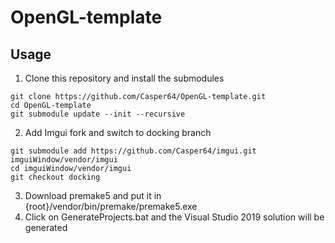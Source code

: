 # OpenGL-template

## Usage
1. Clone this repository and install the submodules
```
git clone https://github.com/Casper64/OpenGL-template.git
cd OpenGL-template
git submodule update --init --recursive
```
2. Add Imgui fork and switch to docking branch
```
git submodule add https://github.com/Casper64/imgui.git imguiWindow/vendor/imgui
cd imguiWindow/vendor/imgui
git checkout docking
```
3. Download premake5 and put it in {root}/vendor/bin/premake/premake5.exe
4. Click on GenerateProjects.bat and the Visual Studio 2019 solution will be generated
